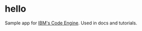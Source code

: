 # hello

Sample app for [IBM's Code Engine](https://cloud.ibm.com/codeengine).
Used in docs and tutorials.
